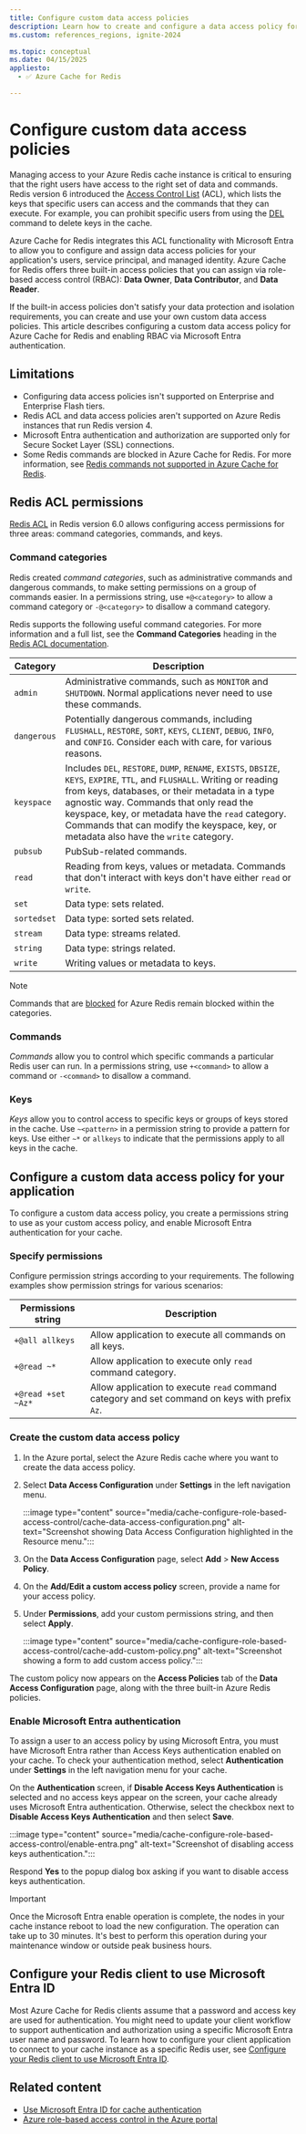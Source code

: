 ```yaml
---
title: Configure custom data access policies
description: Learn how to create and configure a data access policy for Azure Cache for Redis and enable role-based access control via Microsoft Entra ID.
ms.custom: references_regions, ignite-2024

ms.topic: conceptual
ms.date: 04/15/2025
appliesto:
  - ✅ Azure Cache for Redis

---
```


# Configure custom data access policies

Managing access to your Azure Redis cache instance is critical to ensuring that the right users have access to the right set of data and commands. Redis version 6 introduced the [Access Control List](https://redis.io/docs/management/security/acl/) (ACL), which lists the keys that specific users can access and the commands that they can execute. For example, you can prohibit specific users from using the [DEL](https://redis.io/commands/del/) command to delete keys in the cache.

Azure Cache for Redis integrates this ACL functionality with Microsoft Entra to allow you to configure and assign data access policies for your application's users, service principal, and managed identity. Azure Cache for Redis offers three built-in access policies that you can assign via role-based access control (RBAC): **Data Owner**, **Data Contributor**, and **Data Reader**.

If the built-in access policies don't satisfy your data protection and isolation requirements, you can create and use your own custom data access policies. This article describes configuring a custom data access policy for Azure Cache for Redis and enabling RBAC via Microsoft Entra authentication.

## Limitations

- Configuring data access policies isn't supported on Enterprise and Enterprise Flash tiers.
- Redis ACL and data access policies aren't supported on Azure Redis instances that run Redis version 4.
- Microsoft Entra authentication and authorization are supported only for Secure Socket Layer (SSL) connections.
- Some Redis commands are blocked in Azure Cache for Redis. For more information, see [Redis commands not supported in Azure Cache for Redis](cache-configure.md#redis-commands-not-supported-in-azure-cache-for-redis).

## Redis ACL permissions

[Redis ACL](https://redis.io/docs/management/security/acl/) in Redis version 6.0 allows configuring access permissions for three areas: command categories, commands, and keys.

### Command categories

Redis created *command categories*, such as administrative commands and dangerous commands, to make setting permissions on a group of commands easier. In a permissions string, use `+@<category>` to allow a command category or `-@<category>` to disallow a command category.

Redis supports the following useful command categories. For more information and a full list, see the **Command Categories** heading in the [Redis ACL documentation](https://redis.io/docs/management/security/acl/).

|Category|Description|
|--------|-----------|
|`admin`|Administrative commands, such as `MONITOR` and `SHUTDOWN`. Normal applications never need to use these commands.|
|`dangerous`|Potentially dangerous commands, including `FLUSHALL`, `RESTORE`, `SORT`, `KEYS`, `CLIENT`, `DEBUG`, `INFO`, and `CONFIG`. Consider each with care, for various reasons.|
|`keyspace`|Includes `DEL`, `RESTORE`, `DUMP`, `RENAME`, `EXISTS`, `DBSIZE`, `KEYS`, `EXPIRE`, `TTL`, and `FLUSHALL`. Writing or reading from keys, databases, or their metadata in a type agnostic way. Commands that only read the keyspace, key, or metadata have the `read` category. Commands that can modify the keyspace, key, or metadata also have the `write` category.|
|`pubsub`|PubSub-related commands.|
|`read`|Reading from keys, values or metadata. Commands that don't interact with keys don't have either `read` or `write`.|
|`set`|Data type: sets related.|
|`sortedset`|Data type: sorted sets related.|
|`stream`|Data type: streams related.|
|`string`|Data type: strings related.|
|`write`|Writing values or metadata to keys.|

>[!NOTE]
>Commands that are [blocked](cache-configure.md#redis-commands-not-supported-in-azure-cache-for-redis) for Azure Redis remain blocked within the categories.

### Commands

*Commands* allow you to control which specific commands a particular Redis user can run. In a permissions string, use `+<command>` to allow a command or `-<command>` to disallow a command.

### Keys

*Keys* allow you to control access to specific keys or groups of keys stored in the cache. Use `~<pattern>` in a permission string to provide a pattern for keys. Use either `~*` or `allkeys` to indicate that the permissions apply to all keys in the cache.

## Configure a custom data access policy for your application

To configure a custom data access policy, you create a permissions string to use as your custom access policy, and enable Microsoft Entra authentication for your cache.

### Specify permissions

Configure permission strings according to your requirements. The following examples show permission strings for various scenarios:

|Permissions string|Description|
|------------------|-----------|
|`+@all allkeys`|Allow application to execute all commands on all keys.|
|`+@read ~*`|Allow application to execute only `read` command category.|
|`+@read +set ~Az*`|Allow application to execute `read` command category and set command on keys with prefix `Az`.|

### Create the custom data access policy

1. In the Azure portal, select the Azure Redis cache where you want to create the data access policy.

1. Select **Data Access Configuration** under **Settings** in the left navigation menu.

   :::image type="content" source="media/cache-configure-role-based-access-control/cache-data-access-configuration.png" alt-text="Screenshot showing Data Access Configuration highlighted in the Resource menu.":::

1. On the **Data Access Configuration** page, select **Add** > **New Access Policy**.

1. On the **Add/Edit a custom access policy** screen, provide a name for your access policy.

1. Under **Permissions**, add your custom permissions string, and then select **Apply**.

   :::image type="content" source="media/cache-configure-role-based-access-control/cache-add-custom-policy.png" alt-text="Screenshot showing a form to add custom access policy.":::

The custom policy now appears on the **Access Policies** tab of the **Data Access Configuration** page, along with the three built-in Azure Redis policies.

### Enable Microsoft Entra authentication

To assign a user to an access policy by using Microsoft Entra, you must have Microsoft Entra rather than Access Keys authentication enabled on your cache. To check your authentication method, select **Authentication** under **Settings** in the left navigation menu for your cache.

On the **Authentication** screen, if **Disable Access Keys Authentication** is selected and no access keys appear on the screen, your cache already uses Microsoft Entra authentication. Otherwise, select the checkbox next to **Disable Access Keys Authentication** and then select **Save**.

:::image type="content" source="media/cache-configure-role-based-access-control/enable-entra.png" alt-text="Screenshot of disabling access keys authentication.":::
   
Respond **Yes** to the popup dialog box asking if you want to disable access keys authentication.

> [!IMPORTANT]
> Once the Microsoft Entra enable operation is complete, the nodes in your cache instance reboot to load the new configuration. The operation can take up to 30 minutes. It's best to perform this operation during your maintenance window or outside peak business hours.

## Configure your Redis client to use Microsoft Entra ID

Most Azure Cache for Redis clients assume that a password and access key are used for authentication. You might need to update your client workflow to support authentication and authorization using a specific Microsoft Entra user name and password. To learn how to configure your client application to connect to your cache instance as a specific Redis user, see [Configure your Redis client to use Microsoft Entra ID](cache-azure-active-directory-for-authentication.md#configure-your-redis-client-to-use-microsoft-entra).

## Related content

- [Use Microsoft Entra ID for cache authentication](cache-azure-active-directory-for-authentication.md)
- [Azure role-based access control in the Azure portal](/azure/role-based-access-control/role-assignments-portal)
